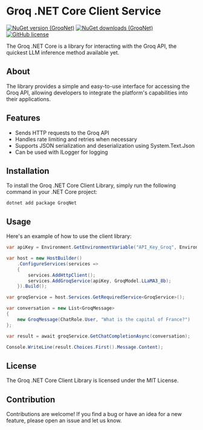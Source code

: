 # Groq .NET Core Client Service

[![NuGet version (GroqNet)](https://img.shields.io/nuget/v/GroqNet.svg?style=flat-square)](https://www.nuget.org/packages/GroqNet/)
[![NuGet downloads (GroqNet)](https://img.shields.io/nuget/dt/GroqNet.svg?style=flat-square)](https://www.nuget.org/packages/GroqNet/)
[![GitHub license](https://img.shields.io/github/license/igochkov/groq.net)](https://github.com/igochkov/GroqNet)

The Groq .NET Core is a library for interacting with the Groq API, the quickest LLM inference method available yet. 

## About

The library provides a simple and easy-to-use interface for accessing the Groq API, allowing developers to integrate the platform's capabilities into their applications.

## Features

* Sends HTTP requests to the Groq API
* Handles rate limiting and retries when necessary
* Supports JSON serialization and deserialization using System.Text.Json
* Can be used with ILogger for logging

## Installation

To install the Groq .NET Core Client Library, simply run the following command in your .NET Core project:

```
dotnet add package GroqNet
```

## Usage

Here's an example of how to use the client library:

```csharp
var apiKey = Environment.GetEnvironmentVariable("API_Key_Groq", EnvironmentVariableTarget.User);

var host = new HostBuilder()
    .ConfigureServices(services =>
    {
        services.AddHttpClient();
        services.AddGroqService(apiKey, GroqModel.LLaMA3_8b);
    }).Build();

var groqService = host.Services.GetRequiredService<GroqService>();

var conversation = new List<GroqMessage> 
{
    new GroqMessage(ChatRole.User, "What is the capital of France?")
};

var result = await groqService.GetChatCompletionAsync(conversation);

Console.WriteLine(result.Choices.First().Message.Content);
```

## License

The Groq .NET Core Client Library is licensed under the MIT License.

## Contribution

Contributions are welcome! If you find a bug or have an idea for a new feature, please open an issue and let us know.
